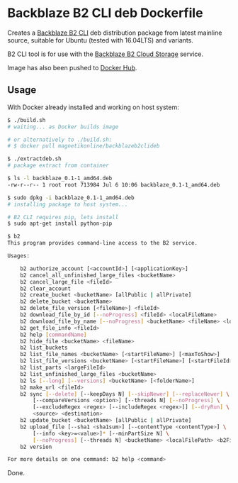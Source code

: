 # Backblaze B2 CLI deb Dockerfile
Creates a [Backblaze B2 CLI](https://github.com/Backblaze/B2_Command_Line_Tool) deb distribution package from latest mainline source, suitable for Ubuntu (tested with 16.04LTS) and variants.

B2 CLI tool is for use with the [Backblaze B2 Cloud Storage](https://www.backblaze.com/b2/cloud-storage.html) service.

Image has also been pushed to [Docker Hub](https://hub.docker.com/r/magnetikonline/backblazeb2clideb/).

## Usage
With Docker already installed and working on host system:

```sh
$ ./build.sh
# waiting... as Docker builds image

# or alternatively to ./build.sh:
# $ docker pull magnetikonline/backblazeb2clideb

$ ./extractdeb.sh
# package extract from container

$ ls -l backblaze_0.1-1_amd64.deb
-rw-r--r-- 1 root root 713984 Jul 6 10:06 backblaze_0.1-1_amd64.deb

$ sudo dpkg -i backblaze_0.1-1_amd64.deb
# installing package to host system...

# B2 CLI requires pip, lets install
$ sudo apt-get install python-pip

$ b2
This program provides command-line access to the B2 service.

Usages:

    b2 authorize_account [<accountId>] [<applicationKey>]
    b2 cancel_all_unfinished_large_files <bucketName>
    b2 cancel_large_file <fileId>
    b2 clear_account
    b2 create_bucket <bucketName> [allPublic | allPrivate]
    b2 delete_bucket <bucketName>
    b2 delete_file_version [<fileName>] <fileId>
    b2 download_file_by_id [--noProgress] <fileId> <localFileName>
    b2 download_file_by_name [--noProgress] <bucketName> <fileName> <localFileName>
    b2 get_file_info <fileId>
    b2 help [commandName]
    b2 hide_file <bucketName> <fileName>
    b2 list_buckets
    b2 list_file_names <bucketName> [<startFileName>] [<maxToShow>]
    b2 list_file_versions <bucketName> [<startFileName>] [<startFileId>] [<maxToShow>]
    b2 list_parts <largeFileId>
    b2 list_unfinished_large_files <bucketName>
    b2 ls [--long] [--versions] <bucketName> [<folderName>]
    b2 make_url <fileId>
    b2 sync [--delete] [--keepDays N] [--skipNewer] [--replaceNewer] \
        [--compareVersions <option>] [--threads N] [--noProgress] \
        [--excludeRegex <regex> [--includeRegex <regex>]] [--dryRun] \
        <source> <destination>
    b2 update_bucket <bucketName> [allPublic | allPrivate]
    b2 upload_file [--sha1 <sha1sum>] [--contentType <contentType>] \
        [--info <key>=<value>]* [--minPartSize N] \
        [--noProgress] [--threads N] <bucketName> <localFilePath> <b2FileName>
    b2 version

For more details on one command: b2 help <command>
```

Done.
